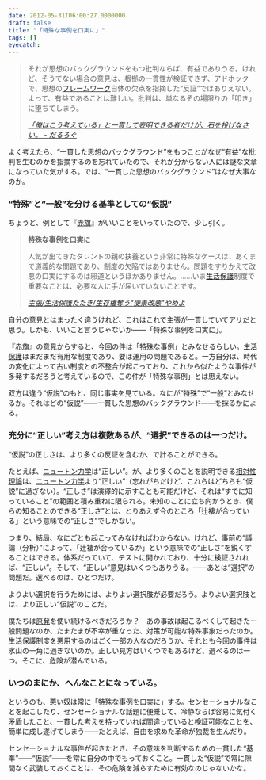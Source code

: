 ```yaml
---
date: 2012-05-31T06:00:27.0000000
draft: false
title: "「特殊な事例を口実に」"
tags: []
eyecatch: 
---
```


<blockquote cite="http://daruyanagi.hatenablog.com/entry/2012/05/30/030521">
<p>それが思想のバックグラウンドをもつ批判ならば、有益でありうる。けれど、そうでない場合の意見は、根拠の一貫性が検証できず、アドホックで、思想の<a class="keyword" href="http://d.hatena.ne.jp/keyword/%A5%D5%A5%EC%A1%BC%A5%E0%A5%EF%A1%BC%A5%AF">フレームワーク</a>自体の欠点を指摘した“反証”ではありえない。よって、有益であることは難しい。批判は、単なるその場限りの「叩き」に堕ちてしまう。</p>

<cite><a href="http://daruyanagi.hatenablog.com/entry/2012/05/30/030521">&#x300C;&#x4FFA;&#x306F;&#x3053;&#x3046;&#x8003;&#x3048;&#x3066;&#x3044;&#x308B;&#x300D;&#x3068;&#x4E00;&#x8CAB;&#x3057;&#x3066;&#x8868;&#x660E;&#x3067;&#x304D;&#x308B;&#x8005;&#x3060;&#x3051;&#x304C;&#x3001;&#x77F3;&#x3092;&#x6295;&#x3052;&#x306A;&#x3055;&#x3044;&#x3002; - &#x3060;&#x308B;&#x308D;&#x3050;</a></cite>
</blockquote>
<p>よく考えたら、“一貫した思想のバックグラウンド”をもつことがなぜ“有益”な批判を生むのかを指摘するのを忘れていたので、それが分からない人には謎な文章になっていた気がする。では、“一貫した思想のバックグラウンド”はなぜ大事なのか。</p>

<div class="section">
<h3>“特殊”と“一般”を分ける基準としての“仮説”</h3>
<p>ちょうど、例として『<a class="keyword" href="http://d.hatena.ne.jp/keyword/%C0%D6%B4%FA">赤旗</a>』がいいことをいっていたので、少し引く。</p>

<blockquote cite="http://www.jcp.or.jp/akahata/aik12/2012-05-29/2012052901_05_1.html">
<p><b>特殊な事例を口実に</b></p><p>人気が出てきたタレントの親の扶養という非常に特殊なケースは、あくまで道義的な問題であり、制度の欠陥ではありません。問題をすりかえて改悪の口実にするのは邪道というほかありません。……いま<a class="keyword" href="http://d.hatena.ne.jp/keyword/%C0%B8%B3%E8%CA%DD%B8%EE">生活保護</a>制度で重要なことは、必要な人に手が届いていないことです。</p>

<cite><a href="http://www.jcp.or.jp/akahata/aik12/2012-05-29/2012052901_05_1.html">&#x4E3B;&#x5F35;/&#x751F;&#x6D3B;&#x4FDD;&#x8B77;&#x305F;&#x305F;&#x304D;/&#x751F;&#x5B58;&#x6A29;&#x596A;&#x3046;&ldquo;&#x4FBF;&#x4E57;&#x6539;&#x60AA;&rdquo;&#x3084;&#x3081;&#x3088;</a></cite>
</blockquote>
<p>自分の意見とはまったく違うけれど、これはこれで主張が一貫していてアリだと思う。しかも、いいこと言うじゃないか――「特殊な事例を口実に」。</p><p>『<a class="keyword" href="http://d.hatena.ne.jp/keyword/%C0%D6%B4%FA">赤旗</a>』の意見からすると、今回の件は「特殊な事例」とみなせるらしい。<a class="keyword" href="http://d.hatena.ne.jp/keyword/%C0%B8%B3%E8%CA%DD%B8%EE">生活保護</a>はまだまだ有用な制度であり、要は運用の問題であると。一方自分は、時代の変化によって古い制度との不整合が起こっており、これから似たような事件が多発するだろうと考えているので、この件が「特殊な事例」とは思えない。</p><p>双方は違う“仮説”のもと、同じ事実を見ている。なにが“特殊”で“一般”とみなせるか。それはどの“仮説”――一貫した思想のバックグラウンド――を採るかによる。</p>

</div>
<div class="section">
<h3>充分に“正しい”考え方は複数あるが、“選択”できるのは一つだけ。</h3>
<p>“仮説”の正しさは、より多くの反証を含むか、で計ることができる。</p><p>たとえば、<a class="keyword" href="http://d.hatena.ne.jp/keyword/%A5%CB%A5%E5%A1%BC%A5%C8%A5%F3%CE%CF%B3%D8">ニュートン力学</a>は“正しい”。が、より多くのことを説明できる<a class="keyword" href="http://d.hatena.ne.jp/keyword/%C1%EA%C2%D0%C0%AD%CD%FD%CF%C0">相対性理論</a>は、<a class="keyword" href="http://d.hatena.ne.jp/keyword/%A5%CB%A5%E5%A1%BC%A5%C8%A5%F3%CE%CF%B3%D8">ニュートン力学</a>より“正しい”（忘れがちだけど、これらはどちらも“仮説”に過ぎない）。“正しさ”は演繹的に示すことも可能だけど、それは“すでに知っていること”の範囲と積み重ねに限られる。未知のことに立ち向かうとき、僕らの知ることのできる“正しさ”とは、とりあえず今のところ「辻褄が合っている」という意味での“正しさ”でしかない。</p><p>つまり、結局、なにごとも起こってみなければわからない。けれど、事前の“議論（分析）”によって、「辻褄が合っているか」という意味での“正しさ”を鋭くすることはできる。体系だっていて、テストに開かれており、十分に検証されれば、“正しい”。そして、“正しい”意見はいくつもありうる。――あとは“選択”の問題だ。選べるのは、ひとつだけ。</p><p>よりよい選択を行うためには、よりよい選択肢が必要だろう。よりよい選択肢とは、より正しい“仮説”のことだ。</p><p>僕たちは<a class="keyword" href="http://d.hatena.ne.jp/keyword/%B8%B6%C8%AF">原発</a>を使い続けるべきだろうか？　あの事故は起こるべくして起きた一般問題なのか、たまたまが不幸が重なった、対策が可能な特殊事象だったのか。<a class="keyword" href="http://d.hatena.ne.jp/keyword/%C0%B8%B3%E8%CA%DD%B8%EE">生活保護</a>制度を悪用するのはごく一部の人なのだろうか、それとも今回の事件は氷山の一角に過ぎないのか。正しい見方はいくつでもあるけど、選べるのは一つ。そこに、危険が潜んでいる。</p>

</div>
<div class="section">
<h3>いつのまにか、へんなことになっている。</h3>
<p>というのも、悪い奴は常に「特殊な事例を口実に」する。センセーショナルなことを起こしたり、センセーショナルな話題に便乗して、冷静ならば容易に気付く矛盾したこと、一貫した考えを持っていれば間違っていると検証可能なことを、簡単に成し遂げてしまう――たとえば、自由を求めた革命が独裁を生んだり。</p><p>センセーショナルな事件が起きたとき、その意味を判断するための一貫した“基準”――“仮説”――を常に自分の中でもっておくこと。一貫した“仮説”で常に隙間なく武装しておくことは、その危険を減らすために有効なのじゃないかな。</p>

</div>